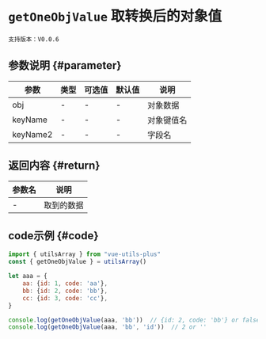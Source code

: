 # `getOneObjValue` 取转换后的对象值

`支持版本：V0.0.6`


## 参数说明 {#parameter}

| 参数       | 类型  | 可选值 | 默认值 | 说明    |
|----------|-----|-----|-----|-------|
| obj      | -   | -   | -   | 对象数据  |
| keyName  | -   | -   | -   | 对象键值名 |
| keyName2 | -   | -   | -   | 字段名   |


## 返回内容 {#return}

| 参数名 | 说明    |
|-----|-------|
| -   | 取到的数据 |


## code示例 {#code}

```javascript
import { utilsArray } from "vue-utils-plus"
const { getOneObjValue } = utilsArray()

let aaa = {
    aa: {id: 1, code: 'aa'},
    bb: {id: 2, code: 'bb'},
    cc: {id: 3, code: 'cc'},
}

console.log(getOneObjValue(aaa, 'bb'))  // {id: 2, code: 'bb'} or false
console.log(getOneObjValue(aaa, 'bb', 'id'))  // 2 or ''
```
